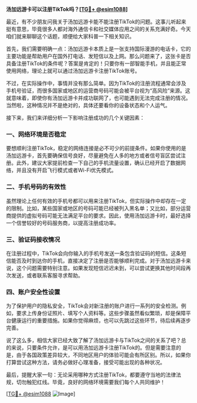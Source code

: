**汤加远游卡可以注册TikTok吗？[[TG💪+ @esim1088](https://t.me/s/esim1088)]**

最近，有不少朋友问我关于汤加远游卡能不能注册TikTok的问题。这事儿听起来挺有意思，毕竟很多人都对海外通信卡和社交媒体应用之间的关系充满好奇。今天咱们就来聊聊这个话题，顺便给大家科普一下相关知识。

首先，我们需要明确一点：汤加远游卡本质上是一张支持国际漫游的电话卡，它的主要功能是帮助用户在国外打电话、发短信以及上网。那么问题来了，这张卡是否具备注册TikTok的条件呢？答案是肯定的！只要你有一部智能手机，并且能正常使用网络，理论上就可以通过汤加远游卡注册TikTok账号。

不过，在实际操作中，事情并没有那么简单。因为TikTok的注册流程通常会涉及手机号验证，而很多国家或地区的运营商号码可能会被平台视为“高风险”来源。这就意味着，即使你有汤加远游卡并成功联网了，也可能遇到无法完成注册的情况。当然啦，这种情况并不是绝对的，具体还要看你的设备状态和个人运气。

接下来，我们来详细分析一下影响注册成功的几个关键因素：

### 一、网络环境是否稳定

要想顺利注册TikTok，稳定的网络连接是必不可少的前提条件。如果你使用的是汤加远游卡，首先要确保信号良好，尽量避免在人多的地方或者信号盲区尝试注册。此外，建议大家提前检查一下自己的手机流量设置，确认已经开启了数据网络，并且没有开启飞行模式或者Wi-Fi优先模式。

### 二、手机号码的有效性

虽然理论上任何有效的手机号都可以用来注册TikTok，但实际操作中却存在一定的限制。比如，某些国家或地区的号码可能已经被列入黑名单；又比如，部分运营商提供的虚拟号码可能无法满足平台的要求。因此，使用汤加远游卡时，最好选择一个信誉较好的号码服务商，以提高注册成功率。

### 三、验证码接收情况

在注册过程中，TikTok会向你输入的手机号发送一条包含验证码的短信。这条短信能否及时到达你的手机，直接决定了注册是否能够顺利完成。对于汤加远游卡来说，这个问题需要特别注意。如果发现短信迟迟未到，可以尝试更换其他时间段再次发送，或者联系客服寻求帮助。

### 四、账户安全性设置

为了保护用户的隐私安全，TikTok会对新注册的账户进行一系列的安全检测。例如，要求上传身份证照片、填写个人资料等。这些步骤虽然看似繁琐，却是保障平台健康运行的重要措施。如果你觉得麻烦，也可以先跳过这些环节，待后续再逐步完善。

说了这么多，相信大家已经大致了解了汤加远游卡与TikTok之间的关系了吧？总的来说，只要条件允许，是可以用汤加远游卡注册TikTok的。但是需要注意的是，由于各国政策差异较大，不同地区用户的体验可能会有所区别。所以，如果你打算尝试这种方法，请务必做好心理准备，接受可能出现的各种状况。

最后，提醒大家一句：无论采用哪种方式注册TikTok，都要遵守当地的法律法规，切勿触犯红线。毕竟，良好的网络环境需要我们每个人共同维护！

[[TG💪+ @esim1088](https://t.me/s/esim1088) ![Image](https://i.postimg.cc/4NQfJmqS/Snipaste-2025-05-13-00-14-12.png)]